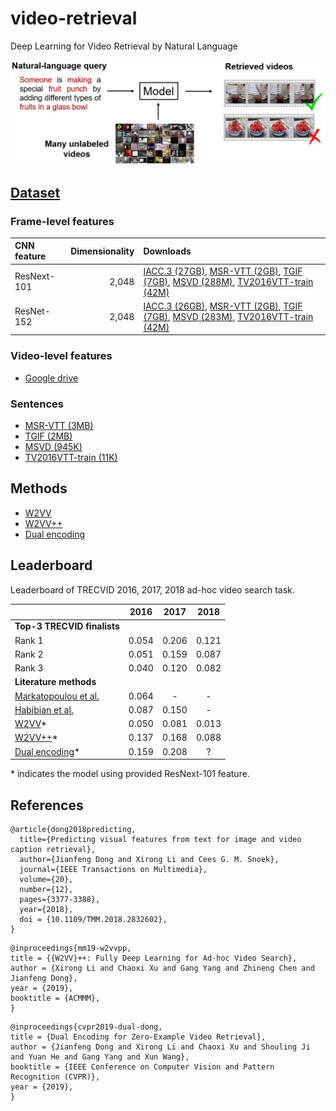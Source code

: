 # video-retrieval
Deep Learning for Video Retrieval by Natural Language

![image](overview.jpg)


## [Dataset](https://github.com/li-xirong/avs)

### Frame-level features
| CNN feature | Dimensionality | Downloads |
|:----- | -----:|:----- |
| ResNext-101 | 2,048 | [IACC.3 (27GB)](http://39.104.114.128/avs/iacc.3_ResNext-101.tar.gz), [MSR-VTT (2GB)](http://39.104.114.128/avs/msrvtt10k_ResNext-101.tar.gz), [TGIF (7GB)](http://39.104.114.128/avs/tgif_ResNext-101.tar.gz), [MSVD (288M)](http://39.104.114.128/avs/msvd_ResNext-101.tar.gz), [TV2016VTT-train (42M)](http://39.104.114.128/avs/tv2016train_ResNext-101.tar.gz) |
| ResNet-152 | 2,048 | [IACC.3 (26GB)](http://39.104.114.128/avs/iacc.3_ResNet-152.tar.gz), [MSR-VTT (2GB)](http://39.104.114.128/avs/msrvtt10k_ResNet-152.tar.gz), [TGIF (7GB)](http://39.104.114.128/avs/tgif_ResNet-152.tar.gz), [MSVD (283M)](http://39.104.114.128/avs/msvd_ResNet-152.tar.gz), [TV2016VTT-train (42M)](http://39.104.114.128/avs/tv2016train_ResNet-152.tar.gz) |

### Video-level features
* [Google drive](https://drive.google.com/drive/folders/1XiCudpjZVAUUg41TSB-u_HZE6qVnJpxC)

### Sentences 
* [MSR-VTT (3MB)](http://39.104.114.128/avs/msrvtt10k_textdata.tar.gz)
* [TGIF (2MB)](http://39.104.114.128/avs/tgif_textdata.tar.gz) 
* [MSVD (945K)](http://39.104.114.128/avs/msvd_textdata.tar.gz)
* [TV2016VTT-train (11K)](http://39.104.114.128/avs/tv2016train_textdata.tar.gz)


## Methods
* [W2VV](https://github.com/danieljf24/w2vv)
* [W2VV++](https://github.com/li-xirong/w2vvpp)
* [Dual encoding](https://github.com/danieljf24/dual_encoding)


## Leaderboard

Leaderboard of TRECVID 2016, 2017, 2018 ad-hoc video search task.

|  | 2016 | 2017 | 2018 |
|:----- | :-----: | :-----: | :-----: |
| **Top-3 TRECVID finalists** | | |
| Rank 1 | 0.054 | 0.206 | 0.121 |
| Rank 2 | 0.051 | 0.159 | 0.087 |
| Rank 3 | 0.040 | 0.120 | 0.082 |
| **Literature methods** | | |
| [Markatopoulou et al.](https://dl.acm.org/citation.cfm?id=3079041) | 0.064| - | - |
| [Habibian et al.](https://habibian.github.io/publications/habibian16pami.pdf) | 0.087| 0.150 | - |
| [W2VV](https://arxiv.org/pdf/1709.01362.pdf)* | 0.050 | 0.081 | 0.013 |
| [W2VV++](http://lixirong.net/pub/mm2019-w2vvpp.pdf)* | 0.137 | 0.168 | 0.088 |
| [Dual encoding](http://openaccess.thecvf.com/content_CVPR_2019/papers/Dong_Dual_Encoding_for_Zero-Example_Video_Retrieval_CVPR_2019_paper.pdf)* | 0.159 | 0.208 | ? |

\* indicates the model using provided ResNext-101 feature. 


## References
```
@article{dong2018predicting,
  title={Predicting visual features from text for image and video caption retrieval},
  author={Jianfeng Dong and Xirong Li and Cees G. M. Snoek},
  journal={IEEE Transactions on Multimedia},
  volume={20},
  number={12},
  pages={3377-3388},
  year={2018},
  doi = {10.1109/TMM.2018.2832602},
}
```

```
@inproceedings{mm19-w2vvpp,
title = {{W2VV}++: Fully Deep Learning for Ad-hoc Video Search},
author = {Xirong Li and Chaoxi Xu and Gang Yang and Zhineng Chen and Jianfeng Dong},
year = {2019},
booktitle = {ACMMM},
}
```

```
@inproceedings{cvpr2019-dual-dong,
title = {Dual Encoding for Zero-Example Video Retrieval},
author = {Jianfeng Dong and Xirong Li and Chaoxi Xu and Shouling Ji and Yuan He and Gang Yang and Xun Wang},
booktitle = {IEEE Conference on Computer Vision and Pattern Recognition (CVPR)},
year = {2019},
}
```